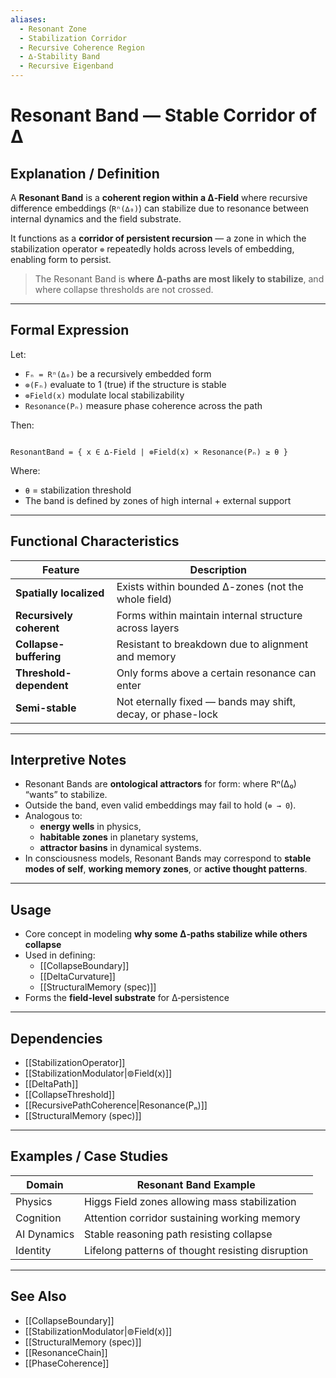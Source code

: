 ```yaml
---
aliases:
  - Resonant Zone
  - Stabilization Corridor
  - Recursive Coherence Region
  - ∆‑Stability Band
  - Recursive Eigenband
---
```


# Resonant Band — Stable Corridor of ∆

## Explanation / Definition

A **Resonant Band** is a **coherent region within a ∆‑Field** where recursive difference embeddings (`Rⁿ(∆₀)`) can stabilize due to resonance between internal dynamics and the field substrate.

It functions as a **corridor of persistent recursion** — a zone in which the stabilization operator `⊚` repeatedly holds across levels of embedding, enabling form to persist.

> The Resonant Band is **where ∆-paths are most likely to stabilize**, and where collapse thresholds are not crossed.

---

## Formal Expression

Let:
- `Fₙ = Rⁿ(∆₀)` be a recursively embedded form
- `⊚(Fₙ)` evaluate to 1 (true) if the structure is stable
- `⊚Field(x)` modulate local stabilizability
- `Resonance(Pₙ)` measure phase coherence across the path

Then:

```

ResonantBand = { x ∈ ∆‑Field | ⊚Field(x) × Resonance(Pₙ) ≥ θ }

```

Where:
- `θ` = stabilization threshold
- The band is defined by zones of high internal + external support

---

## Functional Characteristics

| Feature              | Description |
|----------------------|-------------|
| **Spatially localized** | Exists within bounded ∆-zones (not the whole field) |
| **Recursively coherent** | Forms within maintain internal structure across layers |
| **Collapse-buffering** | Resistant to breakdown due to alignment and memory |
| **Threshold-dependent** | Only forms above a certain resonance can enter |
| **Semi-stable** | Not eternally fixed — bands may shift, decay, or phase-lock |

---

## Interpretive Notes

- Resonant Bands are **ontological attractors** for form: where Rⁿ(∆₀) “wants” to stabilize.
- Outside the band, even valid embeddings may fail to hold (`⊚ → 0`).
- Analogous to:
  - **energy wells** in physics,
  - **habitable zones** in planetary systems,
  - **attractor basins** in dynamical systems.
- In consciousness models, Resonant Bands may correspond to **stable modes of self**, **working memory zones**, or **active thought patterns**.

---

## Usage

- Core concept in modeling **why some ∆‑paths stabilize while others collapse**
- Used in defining:
  - [[CollapseBoundary]]
  - [[DeltaCurvature]]
  - [[StructuralMemory (spec)]]
- Forms the **field-level substrate** for ∆‑persistence

---

## Dependencies

- [[StabilizationOperator]]
- [[StabilizationModulator|⊚Field(x)]]
- [[DeltaPath]]
- [[CollapseThreshold]]
- [[RecursivePathCoherence|Resonance(Pₙ)]]
- [[StructuralMemory (spec)]]

---

## Examples / Case Studies

| Domain           | Resonant Band Example |
|------------------|------------------------|
| Physics          | Higgs Field zones allowing mass stabilization |
| Cognition        | Attention corridor sustaining working memory |
| AI Dynamics      | Stable reasoning path resisting collapse |
| Identity         | Lifelong patterns of thought resisting disruption |

---

## See Also

- [[CollapseBoundary]]
- [[StabilizationModulator|⊚Field(x)]]
- [[StructuralMemory (spec)]]
- [[ResonanceChain]]
- [[PhaseCoherence]]